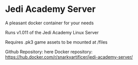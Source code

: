 # Jedi Academy Server
A pleasant docker container for your needs

Runs v1.011 of the Jedi Academy Linux Server

Requires .pk3 game assets to be mounted at /files

Github Repository: here
Docker repository: https://hub.docker.com/r/snarkyartificer/jedi-academy-server/
